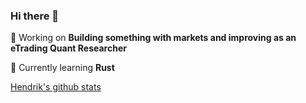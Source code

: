 ### Hi there 👋

🔭 Working on **Building something with markets and improving as an eTrading Quant Researcher**

🌱 Currently learning **Rust** 


[Hendrik's github stats](https://github-readme-stats.vercel.app/api?username=HendrikMS&count_private=true&show_icons=true&theme=dracul)
